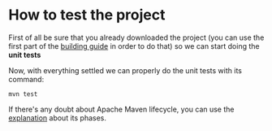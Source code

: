 # How to test the project

First of all be sure that you already downloaded the project (you can use the first part of the [building guide](building.md) in order to do that) so we can start doing the **unit tests**

Now, with everything settled we can properly do the unit tests with its command:

```
mvn test
```

If there's any doubt about Apache Maven lifecycle, you can use the [explanation](../exercises/maven-lifecycle.md) about its phases.


